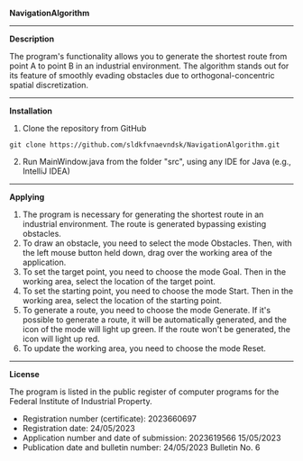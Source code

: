 ﻿**NavigationAlgorithm**
___
**Description**

The program's functionality allows you to generate the shortest route from point A to point B in an industrial environment. The algorithm stands out for its feature of smoothly evading obstacles due to orthogonal-concentric spatial discretization.
___
**Installation**

1. Clone the repository from GitHub
```
git clone https://github.com/sldkfvnaevndsk/NavigationAlgorithm.git
```
2. Run MainWindow.java from the folder "src", using any IDE for Java (e.g., IntelliJ IDEA)
___
**Applying**

1. The program is necessary for generating the shortest route in an industrial environment. The route is generated bypassing existing obstacles.
2. To draw an obstacle, you need to select the mode Obstacles. Then, with the left mouse button held down, drag over the working area of the application.
3. To set the target point, you need to choose the mode Goal. Then in the working area, select the location of the target point.
4. To set the starting point, you need to choose the mode Start. Then in the working area, select the location of the starting point.
5. To generate a route, you need to choose the mode Generate. If it's possible to generate a route, it will be automatically generated, and the icon of the mode will light up green. If the route won't be generated, the icon will light up red.
6. To update the working area, you need to choose the mode Reset.
___
**License**

The program is listed in the public register of computer programs for the Federal Institute of Industrial Property.

+ Registration number (certificate): 2023660697
+ Registration date: 24/05/2023
+ Application number and date of submission: 2023619566 15/05/2023
+ Publication date and bulletin number: 24/05/2023 Bulletin No. 6
